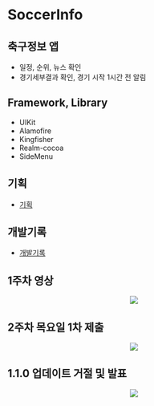# SoccerInfo

## 축구정보 앱
- 일정, 순위, 뉴스 확인
- 경기세부결과 확인, 경기 시작 1시간 전 알림

## Framework, Library
- UIKit
- Alamofire
- Kingfisher
- Realm-cocoa
- SideMenu

## 기획
- [기획](./Plan&Log/Plan/README.md)

## 개발기록
- [개발기록](./Plan&Log/DevLog)

## 1주차 영상
<div align = "center">
    <a href = "https://youtu.be/Pgfj12BiwP4"><img src = "https://img.youtube.com/vi/Pgfj12BiwP4/0.jpg">
    </a>
</div>

## 2주차 목요일 1차 제출
<div align = "center">
    <a href = "https://youtu.be/SApj6SQNYGQ"><img src = "https://img.youtube.com/vi/SApj6SQNYGQ/0.jpg">
    </a>
</div>

## 1.1.0 업데이트 거절 및 발표
<div align = "center">
    <a href = "https://youtu.be/SrqsYSq0zEI"><img src = "https://img.youtube.com/vi/SrqsYSq0zEI/0.jpg">
    </a>
</div>